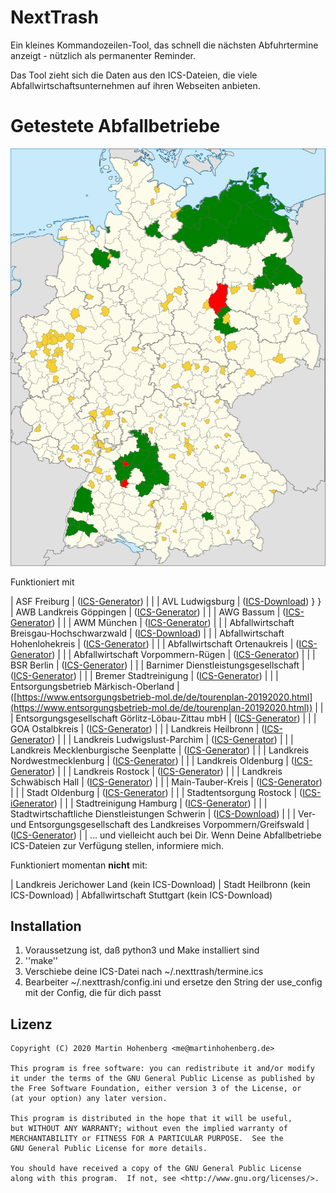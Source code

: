 # NextTrash

Ein kleines Kommandozeilen-Tool, das schnell die nächsten Abfuhrtermine anzeigt - nützlich als permanenter Reminder.

Das Tool zieht sich die Daten aus den ICS-Dateien, die viele Abfallwirtschaftsunternehmen auf ihren Webseiten anbieten.

# Getestete Abfallbetriebe

![Aktuelle Abdeckung](./landkreise.svg)

Funktioniert mit 

| ASF Freiburg | ([ICS-Generator](https://www.abfallwirtschaft-freiburg.de/de/private_haushalte/abfuhrtermine.php)) | |
| AVL Ludwigsburg | ([ICS-Download]()) } }
| AWB Landkreis Göppingen | ([ICS-Generator](https://www.awb-gp.de/termine/abfuhrtermine/)) | |
| AWG Bassum | ([ICS-Generator](https://www.awg-bassum.de/abfuhrkalender.html)) | |
| AWM München | ([ICS-Generator](https://www.awm-muenchen.de/index/abfuhrkalender.html)) | |
| Abfallwirtschaft Breisgau-Hochschwarzwald | ([ICS-Download](https://www.breisgau-hochschwarzwald.de/pb/Breisgau-Hochschwarzwald/Start/Service+_+Verwaltung/Abfallwirtschaft.html)) | |
| Abfallwirtschaft Hohenlohekreis | ([ICS-Generator](https://www.abfallwirtschaft-hohenlohekreis.de/infos-beratung/termine-leerungen)) | |
| Abfallwirtschaft Ortenaukreis | ([ICS-Generator](https://www.abfallwirtschaft-ortenaukreis.de/abfallkalender-abfuhrtermine/abfuhrkalender-strauchgut-und-sperrmuelltermine-2020/)) | |
| Abfallwirtschaft Vorpommern-Rügen | ([ICS-Generator](https://www.lk-vr.de/Kreisverwaltung/Abfallwirtschaft/Abfuhrtermine/)) | |
| BSR Berlin | ([ICS-Generator](https://www.bsr.de/abfuhrkalender-20520.php)) | |
| Barnimer Dienstleistungsgesellschaft | ([ICS-Generator](https://www.kw-bdg-barnim.de/service/abfuhrtermine/entsorgungstermine.html)) | |
| Bremer Stadtreinigung | ([ICS-Generator](https://www.die-bremer-stadtreinigung.de/privatkunden/entsorgung/ihr_bremer_abfallkalender-23080)) | |
| Entsorgungsbetrieb Märkisch-Oberland | ([https://www.entsorgungsbetrieb-mol.de/de/tourenplan-20192020.html](https://www.entsorgungsbetrieb-mol.de/de/tourenplan-20192020.html)) | |
| Entsorgungsgesellschaft Görlitz-Löbau-Zittau mbH | ([ICS-Generator](https://www.abfall-eglz.de/abfallkalender.0.html)) | |
| GOA Ostalbkreis | ([ICS-Generator](https://www.goa-online.de/privat/abfuhrkalender/)) | |
| Landkreis Heilbronn | ([ICS-Generator](http://www.landkreis-heilbronn.de/abfallkalender.7005.htm)) | |
| Landkreis Ludwigslust-Parchim | ([ICS-Generator](https://www.kreis-lup.de/leben-im-landkreis/verkehr-ordnung-sicherheit/abfallwirtschaft/abfallkalender/)) | |
| Landkreis Mecklenburgische Seenplatte | ([ICS-Generator](https://www.lk-mecklenburgische-seenplatte.de/Angebote/Abfall-Müll/Abfuhrkalender-2020/index.php)) | |
| Landkreis Nordwestmecklenburg | ([ICS-Generator](https://www.nordwestmecklenburg.de/de/abfuhrtermine-nwm.html)) | |
| Landkreis Oldenburg | ([ICS-Generator](https://www.oldenburg-kreis.de/portal/seiten/abfallkalender-online-900000291-21700.html)) | |
| Landkreis Rostock | ([ICS-Generator](https://www.abfall-lro.de/de/abfuhrtermine/index.php/)) | |
| Landkreis Schwäbisch Hall | ([ICS-Generator](https://www.lrasha.de/de/buergerservice/abfallwirtschaft/abfallkalender)) | |
| Main-Tauber-Kreis | ([ICS-Generator](https://www.main-tauber-kreis.de/Landratsamt/Service/Abfallwirtschaft/Abfallkalender)) | |
| Stadt Oldenburg | ([ICS-Generator](https://services.oldenburg.de/index.php?id=45&tx_citkoabfall_abfallkalender[action]=formSimple&tx_citkoabfall_abfallkalender[controller]=Frontend&cHash=6d14b5e4e24d4c9e4dc936e938c81581)) | |
| Stadtentsorgung Rostock | ([ICS-iGenerator](https://www.stadtentsorgung-rostock.de/service/ekalend/1216)) | |
| Stadtreinigung Hamburg | ([ICS-Generator](https://www.stadtreinigung.hamburg/privatkunden/abfuhrkalender/index.html)) | |
| Stadtwirtschaftliche Dienstleistungen Schwerin | ([ICS-Download](https://www.sds-schwerin.de/abfall-strassenreinigung/entsorgungskalender/)) | |
| Ver- und Entsorgungsgesellschaft des Landkreises Vorpommern/Greifswald | ([ICS-Generator](https://www.vevg-karlsburg.de/online-abfallkalender-ovp.html)) | |
 ... und vielleicht auch bei Dir. Wenn Deine Abfallbetriebe ICS-Dateien zur Verfügung stellen, informiere mich.

Funktioniert momentan **nicht** mit:

| Landkreis Jerichower Land (kein ICS-Download)
| Stadt Heilbronn (kein ICS-Download)
| Abfallwirtschaft Stuttgart (kein ICS-Download)

## Installation

1. Voraussetzung ist, daß python3 und Make installiert sind
2. ''make''
3. Verschiebe deine ICS-Datei nach ~/.nexttrash/termine.ics
4. Bearbeiter ~/.nexttrash/config.ini und ersetze den String der use_config mit der Config, die für dich passt

## Lizenz

    Copyright (C) 2020 Martin Hohenberg <me@martinhohenberg.de>

    This program is free software: you can redistribute it and/or modify
    it under the terms of the GNU General Public License as published by
    the Free Software Foundation, either version 3 of the License, or
    (at your option) any later version.

    This program is distributed in the hope that it will be useful,
    but WITHOUT ANY WARRANTY; without even the implied warranty of
    MERCHANTABILITY or FITNESS FOR A PARTICULAR PURPOSE.  See the
    GNU General Public License for more details.

    You should have received a copy of the GNU General Public License
    along with this program.  If not, see <http://www.gnu.org/licenses/>.
